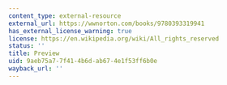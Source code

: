 ```yaml
---
content_type: external-resource
external_url: https://wwnorton.com/books/9780393319941
has_external_license_warning: true
license: https://en.wikipedia.org/wiki/All_rights_reserved
status: ''
title: Preview
uid: 9aeb75a7-7f41-4b6d-ab67-4e1f53ff6b0e
wayback_url: ''
---
```

